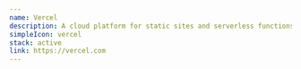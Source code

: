 ```yaml
---
name: Vercel
description: A cloud platform for static sites and serverless functions, enabling frontend teams to build, deploy, and scale modern web applications.
simpleIcon: vercel
stack: active
link: https://vercel.com
---
```

